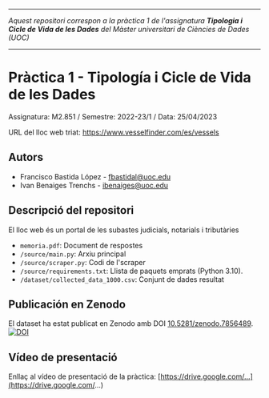 ***
_Aquest repositori correspon a la pràctica 1 de l'assignatura **Tipologia i Cicle de Vida de les Dades** del Màster universitari de Ciències de Dades (UOC)_

***

# Pràctica 1 - Tipología i Cicle de Vida de les Dades

Assignatura: M2.851 / Semestre: 2022-23/1 / Data: 25/04/2023

URL del lloc web triat: https://www.vesselfinder.com/es/vessels

## Autors
  * Francisco Bastida López - [fbastidal@uoc.edu](fbastidal@uoc.edu)
  * Ivan Benaiges Trenchs - [ibenaiges@uoc.edu](ibenaiges@uoc.edu)

## Descripció del repositori
El lloc web és un portal de les subastes judicials, notarials i tributàries

  * `memoria.pdf`: Document de respostes
  * `/source/main.py`: Arxiu principal
  * `/source/scraper.py`: Codi de l'scraper
  * `/source/requirements.txt`: Llista de paquets emprats (Python 3.10).
  * `/dataset/collected_data_1000.csv`: Conjunt de dades resultat

## Publicación en Zenodo
El dataset ha estat publicat en Zenodo amb  DOI [10.5281/zenodo.7856489](https://doi.org/10.5281/zenodo.7856489).
[![DOI](https://zenodo.org/badge/DOI/10.5281/zenodo.7856489.svg)](https://doi.org/10.5281/zenodo.7856489)

## Vídeo de presentació

Enllaç al vídeo de presentació de la pràctica:  [https://drive.google.com/...](https://drive.google.com/...)
